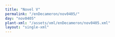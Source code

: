 ```yaml
---
title: "Novel V"
permalink: "/enDecameron/nov0405/"
day: "nov0405"
plant-xml: "/assets/xml/enDecameron/nov0405.xml"
layout: "single-xml"
---
```

